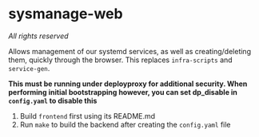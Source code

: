 # sysmanage-web

*All rights reserved*

Allows management of our systemd services, as well as creating/deleting them, quickly through the browser. This replaces ``infra-scripts`` and ``service-gen``.

**This must be running under deployproxy for additional security. When performing initial bootstrapping however, you can set dp_disable in ``config.yaml`` to disable this**

1. Build ``frontend`` first using its README.md
2. Run ``make`` to build the backend after creating the ``config.yaml`` file